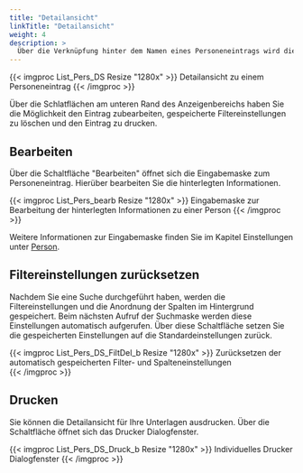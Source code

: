 ```yaml
---
title: "Detailansicht"
linkTitle: "Detailansicht"
weight: 4
description: >
  Über die Verknüpfung hinter dem Namen eines Personeneintrags wird die Detailansicht angezeigt.
---
```

{{< imgproc List_Pers_DS Resize "1280x" >}}
Detailansicht zu einem Personeneintrag
{{< /imgproc >}}

Über die Schlatflächen am unteren Rand des Anzeigenbereichs haben Sie die Möglichkeit den Eintrag zubearbeiten, gespeicherte Filtereinstellungen zu löschen und den Eintrag zu drucken.

## Bearbeiten
Über die Schaltfläche "Bearbeiten" öffnet sich die Eingabemaske zum Personeneintrag. Hierüber bearbeiten Sie die hinterlegten Informationen.

{{< imgproc List_Pers_bearb Resize "1280x" >}}
Eingabemaske zur Bearbeitung der hinterlegten Informationen zu einer Person 
{{< /imgproc >}}

Weitere Informationen zur Eingabemaske finden Sie im Kapitel Einstellungen unter <a href="/einstellungen/person/">Person</a>.

## Filtereinstellungen zurücksetzen
Nachdem Sie eine Suche durchgeführt haben, werden die Filtereinstellungen und die Anordnung der Spalten im Hintergrund gespeichert. Beim nächsten Aufruf der Suchmaske werden diese Einstellungen automatisch aufgerufen. Über diese Schaltfläche setzen Sie die gespeicherten Einstellungen auf die Standardeinstellungen zurück.

{{< imgproc List_Pers_DS_FiltDel_b Resize "1280x" >}}
Zurücksetzen der automatisch gespeicherten Filter- und Spalteneinstellungen  
{{< /imgproc >}}

## Drucken
Sie können die Detailansicht für Ihre Unterlagen ausdrucken. Über die Schaltfläche öffnet sich das Drucker Dialogfenster.

{{< imgproc List_Pers_DS_Druck_b Resize "1280x" >}}
Individuelles Drucker Dialogfenster 
{{< /imgproc >}}

